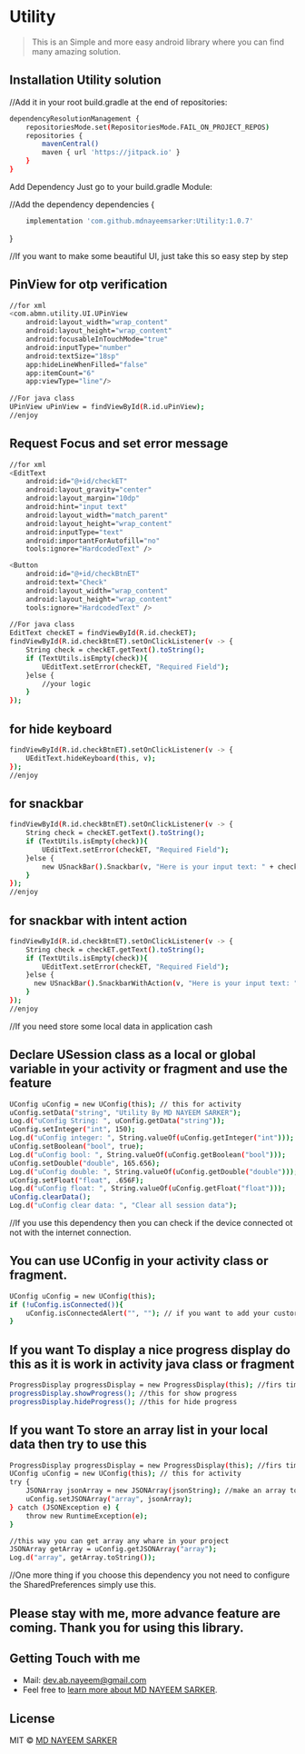 # Utility
> This is an Simple and more easy android library where you can find many amazing solution. 

## Installation Utility solution

//Add it in your root build.gradle at the end of repositories:

```bash
dependencyResolutionManagement {
	repositoriesMode.set(RepositoriesMode.FAIL_ON_PROJECT_REPOS)
	repositories {
		mavenCentral()
		maven { url 'https://jitpack.io' }
	}
}
```

Add Dependency Just go to your build.gradle Module:

//Add the dependency
dependencies {
```bash
	implementation 'com.github.mdnayeemsarker:Utility:1.0.7'
```
}

//If you want to make some beautiful UI, just take this so easy step by step  
## PinView for otp verification
```bash
//for xml
<com.abmn.utility.UI.UPinView
    android:layout_width="wrap_content"
    android:layout_height="wrap_content"
    android:focusableInTouchMode="true"
    android:inputType="number"
    android:textSize="18sp"
    app:hideLineWhenFilled="false"
    app:itemCount="6"
    app:viewType="line"/>
    
//For java class
UPinView uPinView = findViewById(R.id.uPinView);
//enjoy
```

## Request Focus and set error message
```bash
//for xml
<EditText
    android:id="@+id/checkET"
    android:layout_gravity="center"
    android:layout_margin="10dp"
    android:hint="input text"
    android:layout_width="match_parent"
    android:layout_height="wrap_content"
    android:inputType="text"
    android:importantForAutofill="no"
    tools:ignore="HardcodedText" />

<Button
    android:id="@+id/checkBtnET"
    android:text="Check"
    android:layout_width="wrap_content"
    android:layout_height="wrap_content"
    tools:ignore="HardcodedText" />
        
//For java class
EditText checkET = findViewById(R.id.checkET);
findViewById(R.id.checkBtnET).setOnClickListener(v -> {
    String check = checkET.getText().toString();
    if (TextUtils.isEmpty(check)){
        UEditText.setError(checkET, "Required Field");
    }else {
        //your logic
    }
});
```
## for hide keyboard
```bash
findViewById(R.id.checkBtnET).setOnClickListener(v -> {
    UEditText.hideKeyboard(this, v);
});
//enjoy

```

## for snackbar
```bash
findViewById(R.id.checkBtnET).setOnClickListener(v -> {
    String check = checkET.getText().toString();
    if (TextUtils.isEmpty(check)){
        UEditText.setError(checkET, "Required Field");
    }else {
        new USnackBar().Snackbar(v, "Here is your input text: " + check);
    }
});
//enjoy
```
## for snackbar with intent action
```bash
findViewById(R.id.checkBtnET).setOnClickListener(v -> {
    String check = checkET.getText().toString();
    if (TextUtils.isEmpty(check)){
        UEditText.setError(checkET, "Required Field");
    }else {
      new USnackBar().SnackbarWithAction(v, "Here is your input text: " + check, "Go", this, CheckActivity.class);
    }
});
//enjoy
```

//If you need store some local data in application cash
## Declare USession class as a local or global variable in your activity or fragment and use the feature
```bash
UConfig uConfig = new UConfig(this); // this for activity
uConfig.setData("string", "Utility By MD NAYEEM SARKER");
Log.d("uConfig String: ", uConfig.getData("string"));
uConfig.setInteger("int", 150);
Log.d("uConfig integer: ", String.valueOf(uConfig.getInteger("int")));
uConfig.setBoolean("bool", true);
Log.d("uConfig bool: ", String.valueOf(uConfig.getBoolean("bool")));
uConfig.setDouble("double", 165.656);
Log.d("uConfig double: ", String.valueOf(uConfig.getDouble("double")));
uConfig.setFloat("float", .656F);
Log.d("uConfig float: ", String.valueOf(uConfig.getFloat("float")));
uConfig.clearData();
Log.d("uConfig clear data: ", "Clear all session data");
```

//If you use this dependency then you can check if the device connected ot not with the internet connection.

## You can use UConfig in your activity class or fragment.
```bash
UConfig uConfig = new UConfig(this);
if (!uConfig.isConnected()){
    uConfig.isConnectedAlert("", ""); // if you want to add your custorm alert title and message give the value otherwise show default
}
```
## If you want To display a nice progress display do this as it is work in activity java class or fragment
```bash
ProgressDisplay progressDisplay = new ProgressDisplay(this); //firs timeinit this and then
progressDisplay.showProgress(); //this for show progress
progressDisplay.hideProgress(); //this for hide progress
```

## If you want To store an array list in your local data then try to use this
```bash
ProgressDisplay progressDisplay = new ProgressDisplay(this); //firs timeinit this and then
UConfig uConfig = new UConfig(this); // this for activity
try {
    JSONArray jsonArray = new JSONArray(jsonString); //make an array to string and use this 
    uConfig.setJSONArray("array", jsonArray);
} catch (JSONException e) {
    throw new RuntimeException(e);
}

//this way you can get array any whare in your project  
JSONArray getArray = uConfig.getJSONArray("array");
Log.d("array", getArray.toString());
```

//One more thing if you choose this dependency you not need to configure the SharedPreferences
simply use this.

## Please stay with me, more advance feature are coming. Thank you for using this library. 

## Getting Touch with me

 * Mail: dev.ab.nayeem@gmail.com
 * Feel free to [learn more about MD NAYEEM SARKER](https://github.com/mdnayeemsarker).

## License

MIT © [MD NAYEEM SARKER](https://github.com/mdnayeemsarker)
